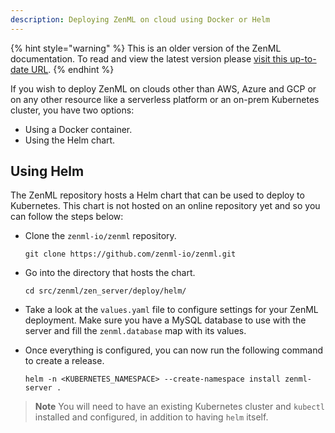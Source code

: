 ```yaml
---
description: Deploying ZenML on cloud using Docker or Helm
---
```


{% hint style="warning" %}
This is an older version of the ZenML documentation. To read and view the latest version please [visit this up-to-date URL](https://docs.zenml.io).
{% endhint %}


If you wish to deploy ZenML on clouds other than AWS, Azure and GCP or on any other resource like a serverless platform or an on-prem Kubernetes cluster, you have two options:

- Using a Docker container.
- Using the Helm chart.

## Using Helm

The ZenML repository hosts a Helm chart that can be used to deploy to Kubernetes. This chart is not hosted on an online repository yet and so you can follow the steps below:

- Clone the `zenml-io/zenml` repository.

    ```
    git clone https://github.com/zenml-io/zenml.git
    ```
- Go into the directory that hosts the chart.

    ```
    cd src/zenml/zen_server/deploy/helm/
    ```

- Take a look at the `values.yaml` file to configure settings for your ZenML deployment. Make sure you have a MySQL database to use with the server and fill the `zenml.database` map with its values.

- Once everything is configured, you can now run the following command to create a release.
    ```
    helm -n <KUBERNETES_NAMESPACE> --create-namespace install zenml-server . 
    ```

> **Note**
> You will need to have an existing Kubernetes cluster and `kubectl` installed and configured, in addition to having `helm` itself.